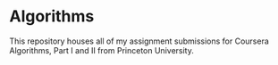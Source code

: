 # Algorithms
This repository houses all of my assignment submissions for Coursera Algorithms, Part I and II from Princeton University.
